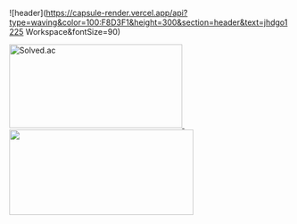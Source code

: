 ![header](https://capsule-render.vercel.app/api?type=waving&color=100:F8D3F1&height=300&section=header&text=jhdgo1225 Workspace&fontSize=90)

<div>
  <a href="https://solved.ac/profile/jhpark991230">
    <img src="http://mazassumnida.wtf/api/v2/generate_badge?boj=jhpark991230" alt="Solved.ac" width="310" height="150"/>
  </a>
  &nbsp;
  <a href="https://solved.ac/jhpark991230">
    <img src="http://mazandi.herokuapp.com/api?handle=jhpark991230&theme=light" width="330" height="153"/>
  </a>
</div>
